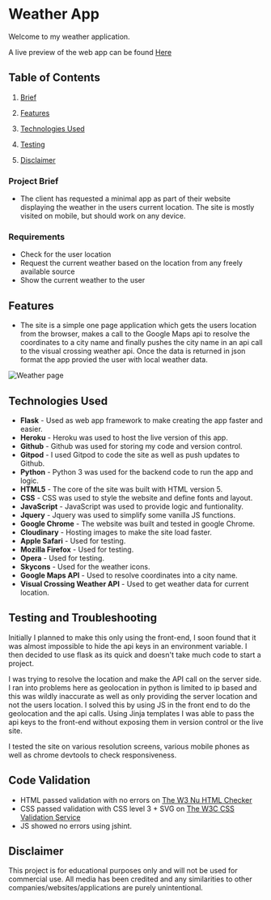 # Weather App

Welcome to my weather application.  
  
A live preview of the web app can be found [Here](https://weather-app-flask-kenan.herokuapp.com/) 

## Table of Contents

1. [Brief](#brief)

2. [Features](#features)

3. [Technologies Used](#technologies)

4. [Testing](#testing)

5. [Disclaimer](#disclaimer)

<a name="brief"></a> 

### Project Brief
- The client has requested a minimal app as part of their website displaying the weather in the users current location. The site is mostly visited on mobile, but should work on any device.

### Requirements

- Check for the user location
- Request the current weather based on the location from any freely available source
- Show the current weather to the user

<a name="features"></a>
## Features

- The site is a simple one page application which gets the users location from the browser, makes a call to the Google Maps api to resolve the coordinates to a city name and finally pushes the city name in an api call to the visual crossing weather api. Once the data is returned in json format the app provied the user with local weather data. 

![Weather page](https://res.cloudinary.com/dyxe4g62g/image/upload/v1647111497/weather-app_xk8lzt.png "Weather(Home) Page")


<a name="technologies"></a>
## Technologies Used

- **Flask** - Used as web app framework to make creating the app faster and easier.   
- **Heroku** - Heroku was used to host the live version of this app.  
- **Github** - Github was used for storing my code and version control.    
- **Gitpod** - I used Gitpod to code the site as well as push updates to Github.    
- **Python** - Python 3 was used for the backend code to run the app and logic.    
- **HTML5** - The core of the site was built with HTML version 5.  
- **CSS** - CSS was used to style the website and define fonts and layout.  
- **JavaScript** - JavaScript was used to provide logic and funtionality.
- **Jquery** - Jquery was used to simplify some vanilla JS functions.
- **Google Chrome** - The website was built and tested in google Chrome.    
- **Cloudinary** - Hosting images to make the site load faster.  
- **Apple Safari** - Used for testing.  
- **Mozilla Firefox** - Used for testing.  
- **Opera** - Used for testing.  
- **Skycons** - Used for the weather icons.
- **Google Maps API** - Used to resolve coordinates into a city name.
- **Visual Crossing Weather API** - Used to get weather data for current location. 


<a name="testing"></a>
## Testing and Troubleshooting

Initially I planned to make this only using the front-end, I soon found that it was almost impossible to hide the api keys in an environment variable. I then decided to use flask as its quick and doesn't take much code to start a project. 

I was trying to resolve the location and make the API call on the server side. I ran into problems here as geolocation in python is limited to ip based and this was wildly inaccurate as well as only providing the server location and not the users location. I solved this by using JS in the front end to do the geolocation and the api calls. Using Jinja templates I was able to pass the api keys to the front-end without exposing them in version control or the live site. 

I tested the site on various resolution screens, various mobile phones as well as chrome devtools to check responsiveness.

## Code Validation

- HTML passed validation with no errors on [The W3 Nu HTML Checker](https://validator.w3.org/)
- CSS passed validation with CSS level 3 + SVG on [The W3C CSS Validation Service](http://jigsaw.w3.org/css-validator/validator?uri=https%3A%2F%2Fweather-app-flask-kenan.herokuapp.com%2F&profile=css3svg&usermedium=all&warning=1&vextwarning=)
- JS showed no errors using jshint.

<a name="disclaimer"></a>
## Disclaimer
This project is for educational purposes only and will not be used for commercial use. All media has been credited and any similarities to other companies/websites/applications are purely unintentional.  
